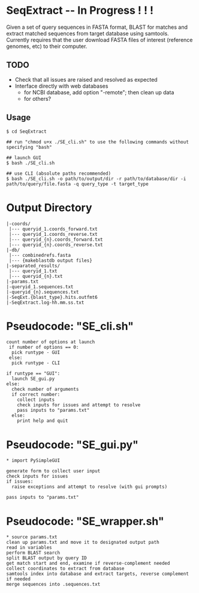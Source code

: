 # SeqExtract -- In Progress ! ! !
Given a set of query sequences in FASTA format, BLAST for matches and extract matched sequences from target database using samtools.  
Currently requires that the user download FASTA files of interest (reference genomes, etc) to their computer.

## TODO
* Check that all issues are raised and resolved as expected
* Interface directly with web databases
  * for NCBI database, add option "-remote"; then clean up data
  * for others?

## Usage
```
$ cd SeqExtract

## run "chmod u+x ./SE_cli.sh" to use the following commands without specifying "bash"

## launch GUI
$ bash ./SE_cli.sh

## use CLI (absolute paths recommended)
$ bash ./SE_cli.sh -o path/to/output/dir -r path/to/database/dir -i path/to/query/file.fasta -q query_type -t target_type
```

# Output Directory
```
|-coords/
 |--- queryid_1.coords_forward.txt
 |--- queryid_1.coords_reverse.txt
 |--- queryid_{n}.coords_forward.txt
 |--- queryid_{n}.coords_reverse.txt
|-db/
 |--- combinedrefs.fasta
 |--- {makeblastdb output files}
|-separated_results/
 |--- queryid_1.txt
 |--- queryid_{n}.txt
|-params.txt
|-queryid_1.sequences.txt
|-queryid_{n}.sequences.txt
|-SeqExt.{blast_type}.hits.outfmt6
|-SeqExtract.log-hh.mm.ss.txt

```

# Pseudocode: "SE_cli.sh"
```
count number of options at launch
 if number of options == 0:
  pick runtype - GUI
 else:
  pick runtype - CLI
    
if runtype == "GUI":
  launch SE_gui.py
else:
  check number of arguments
  if correct number:
    collect inputs
    check inputs for issues and attempt to resolve
    pass inputs to "params.txt"
  else:
    print help and quit
```
# Pseudocode: "SE_gui.py"
```
* import PySimpleGUI

generate form to collect user input
check inputs for issues
if issues:
  raise exceptions and attempt to resolve (with gui prompts)

pass inputs to "params.txt"
```
# Pseudocode: "SE_wrapper.sh"
```
* source params.txt
clean up params.txt and move it to designated output path
read in variables
perform BLAST search
split BLAST output by query ID
get match start and end, examine if reverse-complement needed
collect coordinates to extract from database
samtools index into database and extract targets, reverse complement if needed
merge sequences into .sequences.txt
```
